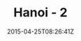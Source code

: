---
title: "Hanoi - 2"
date: 2015-04-25T08:26:41Z
draft: false
description: ""
hasGallery: true
type: post
region: "Asia (Southeast)"
country: "Vietnam"
thumbnail: "hanoi02-1.jpg"
---